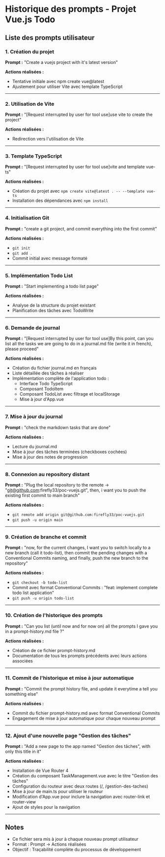 # Historique des prompts - Projet Vue.js Todo

## Liste des prompts utilisateur

### 1. Création du projet
**Prompt :** "Create a vuejs project with it's latest version"

**Actions réalisées :** 
- Tentative initiale avec npm create vue@latest
- Ajustement pour utiliser Vite avec template TypeScript

---

### 2. Utilisation de Vite
**Prompt :** "[Request interrupted by user for tool use]use vite to create the project"

**Actions réalisées :**
- Redirection vers l'utilisation de Vite

---

### 3. Template TypeScript
**Prompt :** "[Request interrupted by user for tool use]vite and template vue-ts"

**Actions réalisées :**
- Création du projet avec `npm create vite@latest . -- --template vue-ts`
- Installation des dépendances avec `npm install`

---

### 4. Initialisation Git
**Prompt :** "create a git project, and commit everything into the first commit"

**Actions réalisées :**
- `git init`
- `git add .`
- Commit initial avec message formaté

---

### 5. Implémentation Todo List
**Prompt :** "Start implementing a todo list page"

**Actions réalisées :**
- Analyse de la structure du projet existant
- Planification des tâches avec TodoWrite

---

### 6. Demande de journal
**Prompt :** "[Request interrupted by user for tool use]By this point, can you list all the tasks we are going to do in a journal.md file (write it in french), please proceed"

**Actions réalisées :**
- Création du fichier journal.md en français
- Liste détaillée des tâches à réaliser
- Implémentation complète de l'application todo :
  - Interface Todo TypeScript
  - Composant TodoItem
  - Composant TodoList avec filtrage et localStorage
  - Mise à jour d'App.vue

---

### 7. Mise à jour du journal
**Prompt :** "check the markdown tasks that are done"

**Actions réalisées :**
- Lecture du journal.md
- Mise à jour des tâches terminées (checkboxes cochées)
- Mise à jour des notes de progression

---

### 8. Connexion au repository distant
**Prompt :** "Plug the local repository to the remote -> "git@github.com:firefly33/poc-vuejs.git", then, i want you to push the existing first commit to main branch"

**Actions réalisées :**
- `git remote add origin git@github.com:firefly33/poc-vuejs.git`
- `git push -u origin main`

---

### 9. Création de branche et commit
**Prompt :** "now, for the current changes, I want you to switch locally to a new branch (call it todo-list), then commit the pending changes with a Conventional Commits naming, and finally, push the new branch to the repository"

**Actions réalisées :**
- `git checkout -b todo-list`
- Commit avec format Conventional Commits : "feat: implement complete todo list application"
- `git push -u origin todo-list`

---

### 10. Création de l'historique des prompts
**Prompt :** "Can you list (until now and for now on) all the prompts I gave you in a prompt-history.md file ?"

**Actions réalisées :**
- Création de ce fichier prompt-history.md
- Documentation de tous les prompts précédents avec leurs actions associées

---

### 11. Commit de l'historique et mise à jour automatique
**Prompt :** "Commit the prompt history file, and update it everytime a tell you something else"

**Actions réalisées :**
- Commit du fichier prompt-history.md avec format Conventional Commits
- Engagement de mise à jour automatique pour chaque nouveau prompt

---

### 12. Ajout d'une nouvelle page "Gestion des tâches"
**Prompt :** "Add a new page to the app named "Gestion des tâches", with only this title in it"

**Actions réalisées :**
- Installation de Vue Router 4
- Création du composant TaskManagement.vue avec le titre "Gestion des tâches"
- Configuration du routeur avec deux routes (/, /gestion-des-taches)
- Mise à jour de main.ts pour utiliser le routeur
- Modification d'App.vue pour inclure la navigation avec router-link et router-view
- Ajout de styles pour la navigation

---

## Notes
- Ce fichier sera mis à jour à chaque nouveau prompt utilisateur
- Format : Prompt → Actions réalisées
- Objectif : Traçabilité complète du processus de développement